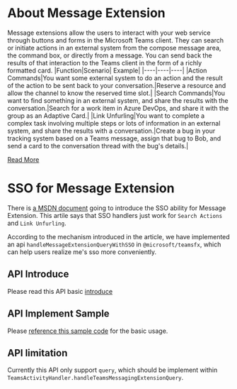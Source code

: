 # About Message Extension
Message extensions allow the users to interact with your web service through buttons and forms in the Microsoft Teams client. They can search or initiate actions in an external system from the compose message area, the command box, or directly from a message. You can send back the results of that interaction to the Teams client in the form of a richly formatted card.
|Function|Scenario|	Example|
|----|----|----|
|Action Commands|You want some external system to do an action and the result of the action to be sent back to your conversation.|Reserve a resource and allow the channel to know the reserved time slot.|
|Search Commands|You want to find something in an external system, and share the results with the conversation.|Search for a work item in Azure DevOps, and share it with the group as an Adaptive Card.|
|Link Unfurling|You want to complete a complex task involving multiple steps or lots of information in an external system, and share the results with a conversation.|Create a bug in your tracking system based on a Teams message, assign that bug to Bob, and send a card to the conversation thread with the bug's details.|

[Read More](https://learn.microsoft.com/en-us/microsoftteams/platform/messaging-extensions/what-are-messaging-extensions?tabs=dotnet)

# SSO for Message Extension
There is [a MSDN document](https://learn.microsoft.com/en-us/microsoftteams/platform/bots/how-to/authentication/bot-sso-code?tabs=cs1%2Ccs2%2Ccs3%2Ccs4&pivots=mex-app) going to introduce the SSO ability for Message Extension. This artile says that SSO handlers just work for `Search Actions` and `Link Unfurling`.

According to the mechanism introduced in the article, we have implemented an api `handleMessageExtensionQueryWithSSO` in `@microsoft/teamsfx`, which can help users realize me's sso more conveniently.

## API Introduce
Please read this API basic [introduce](https://github.com/OfficeDev/TeamsFx/blob/dev/docs/sdk/teamsfx.handlemessageextensionquerywithsso.md)    

## API Implement Sample
Please [reference this sample code](https://github.com/OfficeDev/TeamsFx-Samples/blob/49179ff8f766c2f99c5fa93d97ad8939ec880056/query-org-user-with-message-extension-sso/teamsBot.ts#L32) for the basic usage.

## API limitation
Currently this API only support `query`, which should be implement within `TeamsActivityHandler.handleTeamsMessagingExtensionQuery`. 